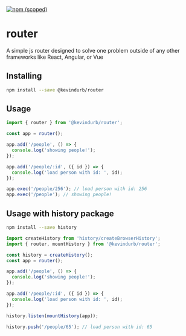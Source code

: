 [![npm (scoped)](https://img.shields.io/npm/v/:scope/:package.svg)](https://npmjs.com/package/@kevindurb/router)
# router
A simple js router designed to solve one problem outside of any other frameworks
like React, Angular, or Vue

## Installing
```bash
npm install --save @kevindurb/router
```

## Usage
```javascript
import { router } from '@kevindurb/router';

const app = router();

app.add('/people', () => {
  console.log('showing people!');
});

app.add('/people/:id', ({ id }) => {
  console.log('load person with id: ', id);
});

app.exec('/people/256'); // load person with id: 256
app.exec('/people'); // showing people!
```

## Usage with history package
```bash
npm install --save history
```

```javascript
import createHistory from 'history/createBrowserHistory';
import { router, mountHistory } from '@kevindurb/router';

const history = createHistory();
const app = router();

app.add('/people', () => {
  console.log('showing people!');
});

app.add('/people/:id', ({ id }) => {
  console.log('load person with id: ', id);
});

history.listen(mountHistory(app));

history.push('/people/65'); // load person with id: 65

```
